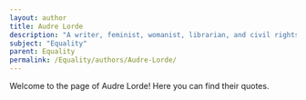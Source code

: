 ```yaml
---
layout: author
title: Audre Lorde
description: "A writer, feminist, womanist, librarian, and civil rights activist, Lorde worked to address the intersections of race, gender, and sexuality."
subject: "Equality"
parent: Equality
permalink: /Equality/authors/Audre-Lorde/
---
```


Welcome to the page of Audre Lorde! Here you can find their quotes.
